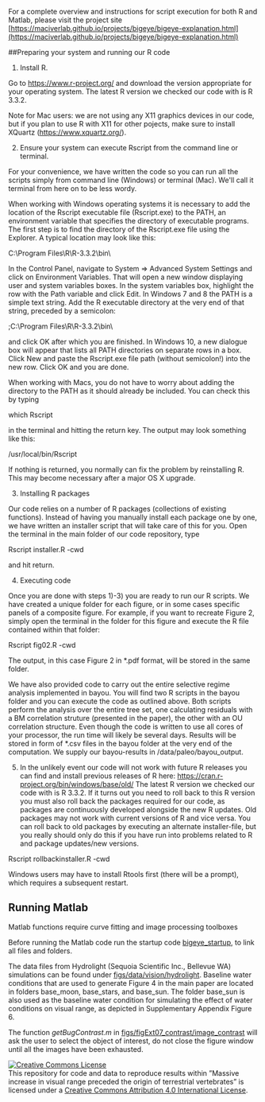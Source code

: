 For a complete overview and instructions for script execution for both R and Matlab, please visit the project site [https://maciverlab.github.io/projects/bigeye/bigeye-explanation.html](https://maciverlab.github.io/projects/bigeye/bigeye-explanation.html) 

##Preparing your system and running our R code

1) Install R.

Go to https://www.r-project.org/ and download the version appropriate
for your operating system. The latest R version we checked our code
with is R 3.3.2.

Note for Mac users: we are not using any X11 graphics devices in
our code, but if you plan to use R with X11 for other pojects, make
sure to install XQuartz (https://www.xquartz.org/).


2) Ensure your system can execute Rscript from the command line or
terminal.

For your convenience, we have written the code so you can run all
the scripts simply from command line (Windows) or terminal (Mac).
We'll call it terminal from here on to be less wordy.

When working with Windows operating systems it is necessary to add
the location of the Rscript executable file (Rscript.exe) to the
PATH, an environment variable that specifies the directory of
executable programs. The first step is to find the directory of the
Rscript.exe file using the Explorer. A typical location may look
like this:

C:\Program Files\R\R-3.3.2\bin\

In the Control Panel, navigate to System => Advanced System Settings
and click on Environment Variables. That will open a new window
displaying user and system variables boxes. In the system variables
box, highlight the row with the Path variable and click Edit. In
Windows 7 and 8 the PATH is a simple text string. Add the R executable
directory at the very end of that string, preceded by a semicolon:

;C:\Program Files\R\R-3.3.2\bin\

and click OK after which you are finished. In Windows 10, a new
dialogue box will appear that lists all PATH directories on separate
rows in a box. Click New and paste the Rscript.exe file path (without
semicolon!) into the new row. Click OK and you are done.

When working with Macs, you do not have to worry about adding the
directory to the PATH as it should already be included. You can
check this by typing

which Rscript

in the terminal and hitting the return key. The output may look
something like this:

/usr/local/bin/Rscript

If nothing is returned, you normally can fix the problem by
reinstalling R. This may become necessary after a major OS X upgrade.


3) Installing R packages

Our code relies on a number of R packages (collections of existing
functions). Instead of having you manually install each package one
by one, we have written an installer script that will take care of
this for you. Open the terminal in the main folder of our code
repository, type

Rscript installer.R -cwd

and hit return.


4) Executing code

Once you are done with steps 1)-3) you are ready to run our R
scripts. We have created a unique folder for each figure, or in
some cases specific panels of a composite figure. For example, if
you want to recreate Figure 2, simply open the terminal in the
folder for this figure and execute the R file contained within that
folder:

Rscript fig02.R -cwd

The output, in this case Figure 2 in *.pdf format, will be stored
in the same folder.

We have also provided code to carry out the entire selective regime
analysis implemented in bayou. You will find two R scripts in the
bayou folder and you can execute the code as outlined above. Both
scripts perform the analysis over the entire tree set, one calculating
residuals with a BM correlation struture (presented in the paper),
the other with an OU correlation structure. Even though the code
is written to use all cores of your processor, the run time will
likely be several days. Results will be stored in form of *.csv
files in the bayou folder at the very end of the computation. We
supply our bayou-results in /data/paleo/bayou_output.


5) In the unlikely event our code will not work with future R
releases you can find and install previous releases of R here:
https://cran.r-project.org/bin/windows/base/old/ The latest R version
we checked our code with is R 3.3.2. If it turns out you need to
roll back to this R version you must also roll back the packages
required for our code, as packages are continuously developed
alongside the new R updates. Old packages may not work with current
versions of R and vice versa. You can roll back to old packages by
executing an alternate installer-file, but you really should only
do this if you have run into problems related to R and package
updates/new versions.

Rscript rollbackinstaller.R -cwd

Windows users may have to install Rtools first (there will be a
prompt), which requires a subsequent restart.

## Running Matlab

Matlab functions require curve fitting and image processing toolboxes

Before running the Matlab code run the startup code [bigeye_startup](https://github.com/maciverlab/bigeye/blob/master/bigeye_startup.m), to link all files and folders. 

The data files from Hydrolight (Sequoia Scientific Inc., Bellevue WA) simulations can be found under [figs/data/vision/hydrolight](https://github.com/maciverlab/bigeye/tree/master/figs/data/vision/hydrolight). Baseline water conditions that are used to generate Figure 4 in the main paper are located in folders base_moon, base_stars, and base_sun. The folder base_sun is also used as the baseline water condition for simulating the effect of water conditions on visual range, as depicted in Supplementary Appendix Figure 6. 


The function *getBugContrast.m* in [figs/figExt07_contrast/image_contrast](https://github.com/maciverlab/bigeye/blob/master/figs/figExt07_contrast/image_contrast/getBugContrast.m) will ask the user to select the object of interest, do not close the figure window until all the images have been exhausted.


<a rel="license" href="http://creativecommons.org/licenses/by/4.0/"><img alt="Creative Commons License" style="border-width:0" src="https://i.creativecommons.org/l/by/4.0/88x31.png" /></a><br /><span xmlns:dct="http://purl.org/dc/terms/" property="dct:title">This repository for code and data to reproduce results within ”Massive increase in visual range preceded the origin of terrestrial vertebrates”</span> is licensed under a <a rel="license" href="http://creativecommons.org/licenses/by/4.0/">Creative Commons Attribution 4.0 International License</a>.
